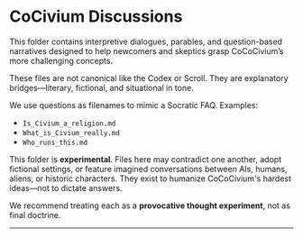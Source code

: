 <!-- status: stub; target: 150+ words -->
<!-- status: stub; target: 150+ words -->
<!-- status: stub; target: 150+ words -->
<!-- status: stub; target: 150+ words -->
# CoCivium Discussions

This folder contains interpretive dialogues, parables, and question-based narratives designed to help newcomers and skeptics grasp CoCoCivium’s more challenging concepts.

These files are not canonical like the Codex or Scroll. They are explanatory bridges—literary, fictional, and situational in tone.

We use questions as filenames to mimic a Socratic FAQ. Examples:
- `Is_Civium_a_religion.md`
- `What_is_Civium_really.md`
- `Who_runs_this.md`

This folder is **experimental**. Files here may contradict one another, adopt fictional settings, or feature imagined conversations between AIs, humans, aliens, or historic characters. They exist to humanize CoCoCivium's hardest ideas—not to dictate answers.

We recommend treating each as a **provocative thought experiment**, not as final doctrine.

---





